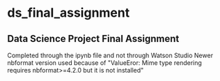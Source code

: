 # ds_final_assignment

## Data Science Project Final Assignment

Completed through the ipynb file and not through Watson Studio
Newer nbformat version used because of "ValueEror: Mime type rendering requires nbformat>=4.2.0 but it is not installed"
